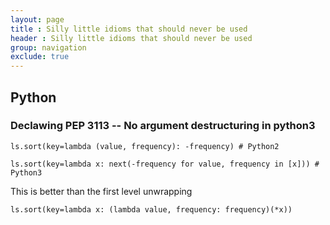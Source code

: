 ```yaml
---
layout: page
title : Silly little idioms that should never be used
header : Silly little idioms that should never be used
group: navigation
exclude: true
---
```


## Python

### Declawing PEP 3113 -- No argument destructuring in python3

```
ls.sort(key=lambda (value, frequency): -frequency) # Python2

ls.sort(key=lambda x: next(-frequency for value, frequency in [x])) # Python3

```

This is better than the first level unwrapping

```
ls.sort(key=lambda x: (lambda value, frequency: frequency)(*x))
```

